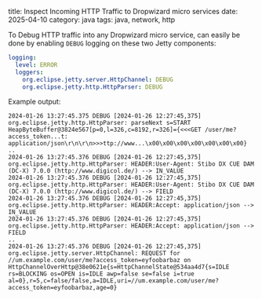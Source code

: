 title: Inspect Incoming HTTP Traffic to Dropwizard micro services
date: 2025-04-10
category: java
tags: java, network, http

To Debug HTTP traffic into any Dropwizard micro service, can easily be
done by enabling `DEBUG` logging on these two Jetty components:

```yaml
logging:
  level: ERROR
  loggers:
    org.eclipse.jetty.server.HttpChannel: DEBUG
    org.eclipse.jetty.http.HttpParser: DEBUG
```

Example output:

```text
2024-01-26 13:27:45.375	DEBUG [2024-01-26 12:27:45,375] org.eclipse.jetty.http.HttpParser: parseNext s=START HeapByteBuffer@3824e567[p=0,l=326,c=8192,r=326]={<<<GET /user/me?access_token...t: application/json\r\n\r\n>>>ttp://www...\x00\x00\x00\x00\x00\x00\x00}
..
2024-01-26 13:27:45.376	DEBUG [2024-01-26 12:27:45,375] org.eclipse.jetty.http.HttpParser: HEADER:User-Agent: Stibo DX CUE DAM (DC-X) 7.0.0 (http://www.digicol.de/) --> IN_VALUE
2024-01-26 13:27:45.376	DEBUG [2024-01-26 12:27:45,375] org.eclipse.jetty.http.HttpParser: HEADER:User-Agent: Stibo DX CUE DAM (DC-X) 7.0.0 (http://www.digicol.de/) --> FIELD
2024-01-26 13:27:45.376	DEBUG [2024-01-26 12:27:45,375] org.eclipse.jetty.http.HttpParser: HEADER:Accept: application/json --> IN_VALUE
2024-01-26 13:27:45.376	DEBUG [2024-01-26 12:27:45,375] org.eclipse.jetty.http.HttpParser: HEADER:Accept: application/json --> FIELD
..
2024-01-26 13:27:45.376	DEBUG [2024-01-26 12:27:45,375] org.eclipse.jetty.server.HttpChannel: REQUEST for //um.example.com/user/me?access_token=eyfoobarbaz on HttpChannelOverHttp@38e0621e{s=HttpChannelState@534aa4d7{s=IDLE rs=BLOCKING os=OPEN is=IDLE awp=false se=false i=true al=0},r=5,c=false/false,a=IDLE,uri=//um.example.com/user/me?access_token=eyfoobarbaz,age=0}
```

